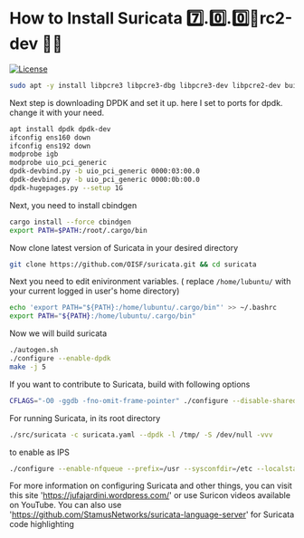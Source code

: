 # How to Install Suricata  7️⃣.0️⃣.0️⃣💨rc2-dev  🕵️‍♂️
[![License](https://img.shields.io/badge/License-GNU%20GPL-blue)](https://opensource.org/license/gpl-3-0/)

```bash
sudo apt -y install libpcre3 libpcre3-dbg libpcre3-dev libpcre2-dev build-essential autoconf automake libtool libpcap-dev libnet1-dev libyaml-0-2 libyaml-dev pkg-config zlib1g zlib1g-dev libcap-ng-dev libcap-ng0 make libmagic-dev libjansson-dev rustc cargo jq git-core 
```

Next step is downloading DPDK and set it up. here I set to ports for dpdk. change it with your need.
```bash
apt install dpdk dpdk-dev
ifconfig ens160 down
ifconfig ens192 down
modprobe igb
modprobe uio_pci_generic
dpdk-devbind.py -b uio_pci_generic 0000:03:00.0 
dpdk-devbind.py -b uio_pci_generic 0000:0b:00.0 
dpdk-hugepages.py --setup 1G
```

Next, you  need to install cbindgen
```bash
cargo install --force cbindgen
export PATH=$PATH:/root/.cargo/bin
```
Now clone latest version of Suricata in your desired directory
```bash
git clone https://github.com/OISF/suricata.git && cd suricata
```

Next you need to edit enivironment variables. ( replace `/home/lubuntu/` with your current logged in user's home directory)
```bash
echo 'export PATH="${PATH}:/home/lubuntu/.cargo/bin"' >> ~/.bashrc
export PATH="${PATH}:/home/lubuntu/.cargo/bin"
```

Now we will build suricata
```bash
./autogen.sh
./configure --enable-dpdk
make -j 5
```

If you want to contribute to Suricata, build with following options
```bash
CFLAGS="-O0 -ggdb -fno-omit-frame-pointer" ./configure --disable-shared --enable-debug --enable-unittests --enable-dpdk
```

For running Suricata, in its root directory
```bash
./src/suricata -c suricata.yaml --dpdk -l /tmp/ -S /dev/null -vvv
```
to enable as IPS
```bash
./configure --enable-nfqueue --prefix=/usr --sysconfdir=/etc --localstatedir=/var
```
For more information on configuring Suricata and other things, you can visit this site 'https://jufajardini.wordpress.com/' or use Suricon videos available on YouTube.
You can also use 'https://github.com/StamusNetworks/suricata-language-server' for Suricata code highlighting
